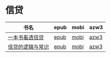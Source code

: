 # 信贷

| 书名 | epub | mobi | azw3 |
| --- | --- | --- | --- |
| [一本书看透信贷](http://ct.dalanmei.com/f/31084289-571737027-46576a) | [epub](http://ct.dalanmei.com/f/31084289-571737027-46576a) | [mobi](http://ct.dalanmei.com/f/31084289-571605156-315b63) | [azw3](http://ct.dalanmei.com/f/31084289-571916077-91c4bd) |
| [信贷的逻辑与常识](http://ct.dalanmei.com/f/31084289-571791927-4b4fcb) | [epub](http://ct.dalanmei.com/f/31084289-571791927-4b4fcb) | [mobi](http://ct.dalanmei.com/f/31084289-571458649-e13f1a) | [azw3](http://ct.dalanmei.com/f/31084289-571902072-2ba877) |
